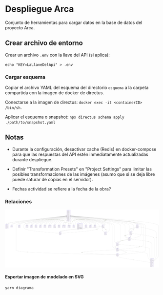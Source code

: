 # Despliegue Arca

Conjunto de herramientas para cargar datos en la base de datos del proyecto Arca.

## Crear archivo de entorno

Crear un archivo `.env` con la llave del API (si aplica):

`echo "KEY=LaLlaveDelApi" > .env`

### Cargar esquema

Copiar el archivo YAML del esquema del directorio `esquema` a la carpeta compartida con la imagen de docker de directus.

Conectarse a la imagen de directus: `docker exec -it <containerID> /bin/sh`.

Aplicar el esquema o snapshot: `npx directus schema apply ./path/to/snapshot.yaml`

## Notas

- Durante la configuración, desactivar cache (Redis) en docker-compose para que las respuestas del API estén inmediatamente actualizadas durante despliegue.
- Definir "Transformation Presets" en "Project Settings" para limitar las posibles transformaciones de las imágenes (asumo que si se deja libre puede saturar de copias en el servidor).

- Fechas actividad se refiere a la fecha de la obra?

### Relaciones

![Modelado](./modelado.svg)

#### Esportar imagen de modelado en SVG

```bash
yarn diagrama
```
